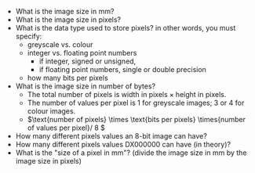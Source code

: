 
- What is the image size in mm?
- What is the image size in pixels?
- What is the data type used to store pixels? in other words, you must specify:
    - greyscale vs. colour
    - integer vs. floating point numbers
        - if integer, signed or unsigned,
        - if floating point numbers, single or double precision
    - how many bits per pixels
- What is the image size in number of bytes?
    - The total number of pixels is $\text{width in pixels} \times \text{height in pixels}$.
    - The number of values per pixel is 1 for greyscale images; 3 or 4 for colour images.
    - $\text{number of pixels} \times \text{bits per pixels} \times{number of values per pixel}/ 8 $
- How many different pixels values an 8-bit image can have?
- How many different pixels values DX000000 can have (in theory)?
- What is the "size of a pixel in mm"? (divide the image size in mm by the image size in pixels)
